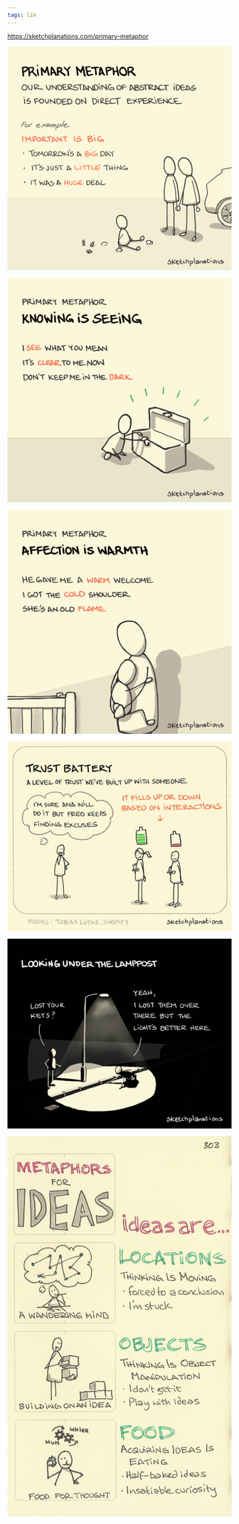 ```yaml
---
tags: lin
---
```


<https://sketchplanations.com/primary-metaphor>

![](/static/img/primary-metaphor.jpeg)

![](/static/img/knowing-as-seeing.jpeg)

![](/static/img/affection-as-warmth.jpeg)


![](/static/img/trust-battery.jpeg)

![](/static/img/under-lamppost.png)

![](/static/img/idea-metaphors.jpeg)

